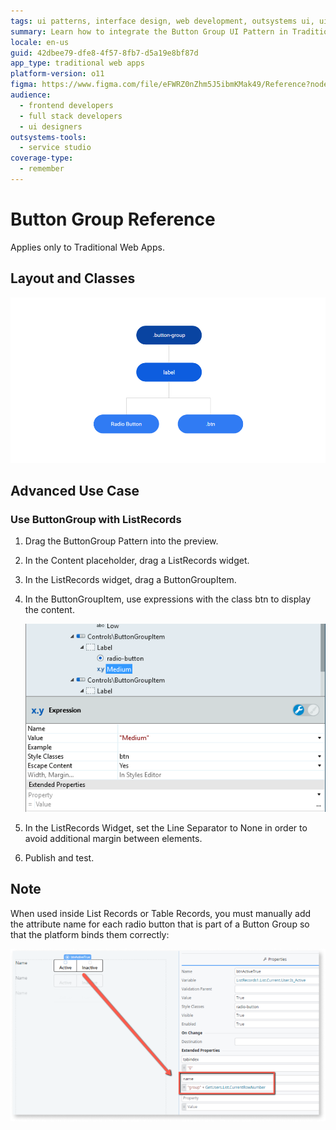 ```yaml
---
tags: ui patterns, interface design, web development, outsystems ui, ui components
summary: Learn how to integrate the Button Group UI Pattern in Traditional Web Apps using OutSystems 11 (O11).
locale: en-us
guid: 42dbee79-dfe8-4f57-8fb7-d5a19e8bf87d
app_type: traditional web apps
platform-version: o11
figma: https://www.figma.com/file/eFWRZ0nZhm5J5ibmKMak49/Reference?node-id=615:402
audience:
  - frontend developers
  - full stack developers
  - ui designers
outsystems-tools:
  - service studio
coverage-type:
  - remember
---
```


# Button Group Reference

<div class="info" markdown="1">

Applies only to Traditional Web Apps.

</div>

## Layout and Classes

![Screenshot illustrating the layout and classes of the Button Group UI Pattern in a Traditional Web App](images/buttongroup-image-3.png "Button Group Layout")

## Advanced Use Case

### Use ButtonGroup with ListRecords

1. Drag the ButtonGroup Pattern into the preview.

1. In the Content placeholder, drag a ListRecords widget.

1. In the ListRecords widget, drag a ButtonGroupItem.

1. In the ButtonGroupItem, use expressions with the class btn to display the content.

    ![Step-by-step visual guide on using ButtonGroup with ListRecords in a Traditional Web App](images/buttongroup-image-4.png "ButtonGroup with ListRecords")

1. In the ListRecords Widget, set the Line Separator to None in order to avoid additional margin between elements.

1. Publish and test.

## Note

When used inside List Records or Table Records, you must manually add the attribute name for each radio button that is part of a Button Group so that the platform binds them correctly:

![Example of a Button Group used inside List Records or Table Records with manually added attribute names for radio buttons](images/buttongroup-image-5-ss.png "Button Group Usage Example")
